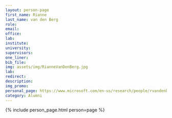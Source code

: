 ```yaml
---
layout: person-page
first_name: Rianne
last_name: van den Berg
role:
email: 
office:
lab: 
institute:
university:
supervisors:
one_liner:
bib_file:
img: assets/img/RianneVanDenBerg.jpg
lab: 
redirect:
description:
img_promo:
personal_page: https://www.microsoft.com/en-us/research/people/rvandenberg/
category: Alumni
---
```


{% include person_page.html person=page %}
